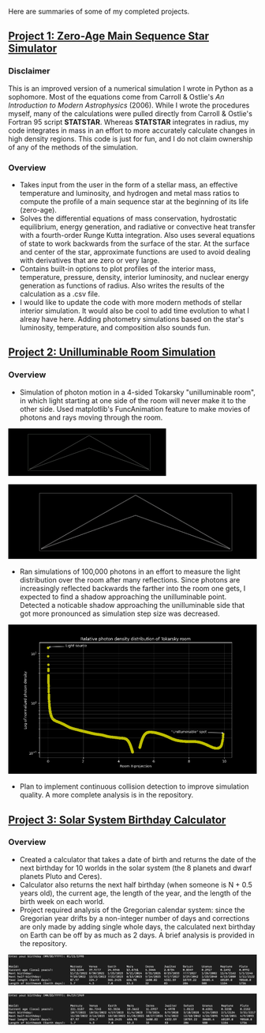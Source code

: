 
Here are summaries of some of my completed projects.

## [Project 1: Zero-Age Main Sequence Star Simulator](https://github.com/cjhapich/star_simulator)

### Disclaimer
This is an improved version of a numerical simulation I wrote in Python as a sophomore. Most of the equations come from Carroll & Ostlie's *An Introduction to Modern Astrophysics* (2006). While I wrote the procedures myself, many of the calculations were pulled directly from Carroll & Ostlie's Fortran 95 script **STATSTAR**. Whereas **STATSTAR** integrates in radius, my code integrates in mass in an effort to more accurately calculate changes in high density regions. This code is just for fun, and I do not claim ownership of any of the methods of the simulation.

### Overview
* Takes input from the user in the form of a stellar mass, an effective temperature and luminosity, and hydrogen and metal mass ratios to compute the profile of a main sequence star at the beginning of its life (zero-age).
* Solves the differential equations of mass conservation, hydrostatic equilibrium, energy generation, and radiative or convective heat transfer with a fourth-order Runge Kutta integration. Also uses several equations of state to work backwards from the surface of the star. At the surface and center of the star, approximate functions are used to avoid dealing with derivatives that are zero or very large.
* Contains built-in options to plot profiles of the interior mass, temperature, pressure, density, interior luminosity, and nuclear energy generation as functions of radius. Also writes the results of the calculation as a .csv file.
* I would like to update the code with more modern methods of stellar interior simulation. It would also be cool to add time evolution to what I alreay have here. Adding photometry simulations based on the star's luminosity, temperature, and composition also sounds fun.

## [Project 2: Unilluminable Room Simulation](https://github.com/cjhapich/unilluminable_room)

### Overview
* Simulation of photon motion in a 4-sided Tokarsky "unilluminable room", in which light starting at one side of the room will never make it to the other side. Used matplotlib's FuncAnimation feature to make movies of photons and rays moving through the room.

![](/images/particles.gif)

![](/images/ray_trace.gif)

* Ran simulations of 100,000 photons in an effort to measure the light distribution over the room after many reflections. Since photons are increasingly reflected backwards the farther into the room one gets, I expected to find a shadow approaching the unilluminable point. Detected a noticable shadow approaching the unilluminable side that got more pronounced as simulation step size was decreased.

![](/images/normalized_density.png)

* Plan to implement continuous collision detection to improve simulation quality. A more complete analysis is in the repository.

## [Project 3: Solar System Birthday Calculator](https://github.com/cjhapich/other_worlds_code)

### Overview
* Created a calculator that takes a date of birth and returns the date of the next birthday for 10 worlds in the solar system (the 8 planets and dwarf planets Pluto and Ceres).
* Calculator also returns the next half birthday (when someone is N + 0.5 years old), the current age, the length of the year, and the length of the birth week on each world.
* Project required analysis of the Gregorian calendar system: since the Gregorian year drifts by a non-integer number of days and corrections are only made by adding single whole days, the calculated next birthday on Earth can be off by as much as 2 days. A brief analysis is provided in the repository.

![](/images/other_worlds_example_1.png)

![](/images/other_worlds_example_2.png)
